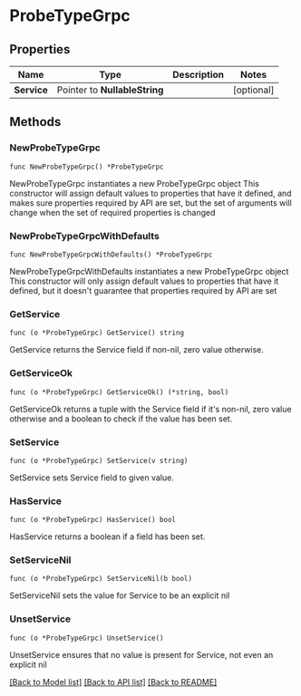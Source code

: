 # ProbeTypeGrpc

## Properties

Name | Type | Description | Notes
------------ | ------------- | ------------- | -------------
**Service** | Pointer to **NullableString** |  | [optional] 

## Methods

### NewProbeTypeGrpc

`func NewProbeTypeGrpc() *ProbeTypeGrpc`

NewProbeTypeGrpc instantiates a new ProbeTypeGrpc object
This constructor will assign default values to properties that have it defined,
and makes sure properties required by API are set, but the set of arguments
will change when the set of required properties is changed

### NewProbeTypeGrpcWithDefaults

`func NewProbeTypeGrpcWithDefaults() *ProbeTypeGrpc`

NewProbeTypeGrpcWithDefaults instantiates a new ProbeTypeGrpc object
This constructor will only assign default values to properties that have it defined,
but it doesn't guarantee that properties required by API are set

### GetService

`func (o *ProbeTypeGrpc) GetService() string`

GetService returns the Service field if non-nil, zero value otherwise.

### GetServiceOk

`func (o *ProbeTypeGrpc) GetServiceOk() (*string, bool)`

GetServiceOk returns a tuple with the Service field if it's non-nil, zero value otherwise
and a boolean to check if the value has been set.

### SetService

`func (o *ProbeTypeGrpc) SetService(v string)`

SetService sets Service field to given value.

### HasService

`func (o *ProbeTypeGrpc) HasService() bool`

HasService returns a boolean if a field has been set.

### SetServiceNil

`func (o *ProbeTypeGrpc) SetServiceNil(b bool)`

 SetServiceNil sets the value for Service to be an explicit nil

### UnsetService
`func (o *ProbeTypeGrpc) UnsetService()`

UnsetService ensures that no value is present for Service, not even an explicit nil

[[Back to Model list]](../README.md#documentation-for-models) [[Back to API list]](../README.md#documentation-for-api-endpoints) [[Back to README]](../README.md)


